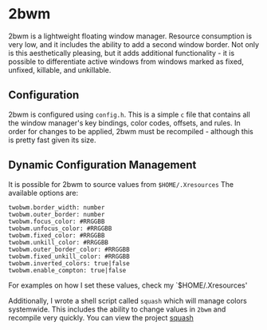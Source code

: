 # 2bwm

2bwm is a lightweight floating window manager. 
Resource consumption is very low, and it includes the ability to
add a second window border. Not only is this aesthetically pleasing, 
but it adds additional functionality - it is possible to
differentiate active windows from windows marked as fixed, unfixed,
killable, and unkillable. 

## Configuration

2bwm is configured using `config.h`. This is a simple `c` file
that contains all the window manager's key bindings, color codes,
offsets, and rules. In order for changes to be applied, 2bwm 
must be recompiled - although this is pretty fast given its size. 

## Dynamic Configuration Management

It is possible for 2bwm to source values from `$HOME/.Xresources`
The available options are:

```xdefaults
twobwm.border_width: number
twobwm.outer_border: number
twobwm.focus_color: #RRGGBB
twobwm.unfocus_color: #RRGGBB
twobwm.fixed_color: #RRGGBB
twobwm.unkill_color: #RRGGBB
twobwm.outer_border_color: #RRGGBB
twobwm.fixed_unkill_color: #RRGGBB
twobwm.inverted_colors: true|false
twobwm.enable_compton: true|false
```

For examples on how I set these values, check my `$HOME/.Xresources'

Additionally, I wrote a shell script called `squash` which will
manage colors systemwide. This includes the ability to change values
in `2bwm` and recompile very quickly. You can view the project 
[squash](https://github.com/JLErvin/squash)
